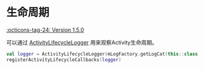 # 生命周期

[:octicons-tag-24: Version 1.5.0](https://sakurajimamaii.github.io/AVE-DOC/version/tools/#150)

可以通过 [ActivityLifecycleLogger](https://api.ave.entropy2020.cn/tools/com.ave.vastgui.tools.lifecycle/-activity-lifecycle-logger/index.html) 用来观察Activity生命周期。

```kotlin
val logger = ActivityLifecycleLogger(mLogFactory.getLogCat(this::class.java))
registerActivityLifecycleCallbacks(logger)
```